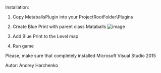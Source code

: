 Installation:

1) Copy MetaballsPlugin into your ProjectRootFolder\Plugins

2) Create Blue Print with parent class Mataballs
![image](https://cloud.githubusercontent.com/assets/9151008/13838301/e6cfb902-ec23-11e5-9de8-7aa44092e00d.png)

3) Add Blue Print to the Level map

4) Run game


Please, make sure that completely installed Microsoft Visual Studio 2015

Autor:
Andrey Harchenko
